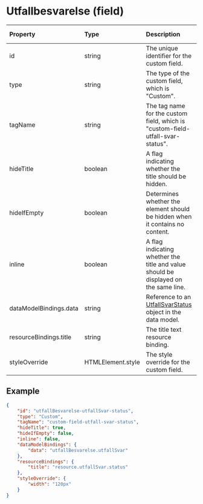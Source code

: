 # Utfallbesvarelse (field)

| Property               | Type              | Description                                                                                                  | Default value |
| :--------------------- | :---------------- | :----------------------------------------------------------------------------------------------------------- | :------------ |
| id                     | string            | The unique identifier for the custom field.                                                                  |               |
| type                   | string            | The type of the custom field, which is "Custom".                                                             |               |
| tagName                | string            | The tag name for the custom field, which is "custom-field-utfall-svar-status".                               |               |
| hideTitle              | boolean           | A flag indicating whether the title should be hidden.                                                        | false         |
| hideIfEmpty            | boolean           | Determines whether the element should be hidden when it contains no content.                                 | false         |
| inline                 | boolean           | A flag indicating whether the title and value should be displayed on the same line.                          | false         |
| dataModelBindings.data | string            | Reference to an [UtfallSvarStatus](../../classes/data-classes/UtfallSvarStatus.js) object in the data model. |               |
| resourceBindings.title | string            | The title text resource binding.                                                                             |               |
| styleOverride          | HTMLElement.style | The style override for the custom field.                                                                     |               |

## Example

```json
{
    "id": "utfallBesvarelse-utfallSvar-status",
    "type": "Custom",
    "tagName": "custom-field-utfall-svar-status",
    "hideTitle": true,
    "hideIfEmpty": false,
    "inline": false,
    "dataModelBindings": {
        "data": "utfallBesvarelse.utfallSvar"
    },
    "resourceBindings": {
        "title": "resource.utfallSvar.status"
    },
    "styleOverride": {
        "width": "120px"
    }
}
```
